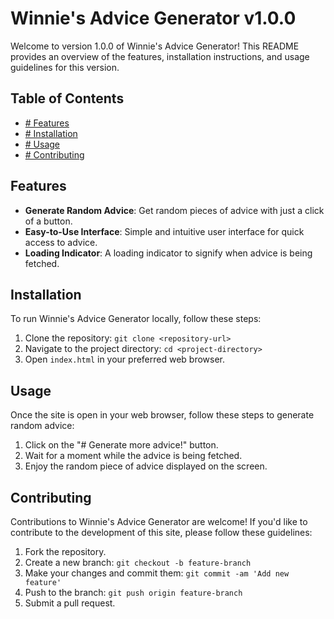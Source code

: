 # Winnie's Advice Generator v1.0.0

Welcome to version 1.0.0 of Winnie's Advice Generator! This README provides an overview of the features, installation instructions, and usage guidelines for this version.

## Table of Contents

- [# Features](#features)
- [# Installation](#installation)
- [# Usage](#usage)
- [# Contributing](#contributing)

## Features

- **Generate Random Advice**: Get random pieces of advice with just a click of a button.
- **Easy-to-Use Interface**: Simple and intuitive user interface for quick access to advice.
- **Loading Indicator**: A loading indicator to signify when advice is being fetched.

## Installation

To run Winnie's Advice Generator locally, follow these steps:

1. Clone the repository: `git clone <repository-url>`
2. Navigate to the project directory: `cd <project-directory>`
3. Open `index.html` in your preferred web browser.

## Usage

Once the site is open in your web browser, follow these steps to generate random advice:

1. Click on the "# Generate more advice!" button.
2. Wait for a moment while the advice is being fetched.
3. Enjoy the random piece of advice displayed on the screen.

## Contributing

Contributions to Winnie's Advice Generator are welcome! If you'd like to contribute to the development of this site, please follow these guidelines:

1. Fork the repository.
2. Create a new branch: `git checkout -b feature-branch`
3. Make your changes and commit them: `git commit -am 'Add new feature'`
4. Push to the branch: `git push origin feature-branch`
5. Submit a pull request.
